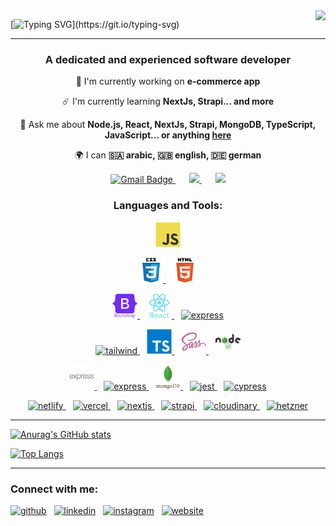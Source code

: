 
  <img align="right" src="https://visitor-badge.laobi.icu/badge?page_id=AbdulSamman.AbdulSamman"/>

[![Typing SVG](https://readme-typing-svg.demolab.com/?font=Righteous&center=true&width=1000&height=100&size=40&lines=Hi+There!+👋️;I'm+Abdulrazak+Samman!)](https://git.io/typing-svg)

<hr/>
<h3 align="center">A dedicated and experienced software developer </h3>

<div align="center">

 🔭️ I'm currently working on **e-commerce app**

 ☄️ I'm currently learning **NextJs, Strapi... and more**

 💬️ Ask me about **Node.js, React, NextJs, Strapi, MongoDB, TypeScript, JavaScript... or anything [here](https://github.com/AbdulSamman/AbdulSamman/issues)**

 🌍️ I can **🇸🇦️ arabic, 🇬🇧️ english, 🇩🇪️ german**

</div>

<div align="center" >
  <a href="mailto:sammanab@outlook.de" target="_blank" >
   <img src="https://img.shields.io/badge/Gmail-333333?style=for-the-badge&logo=gmail&logoColor=white&labelColor=red" alt="Gmail Badge"/>
  </a>
&ensp;
 &ensp;
  <a href="https://www.linkedin.com/public-profile/settings?trk=d_flagship3_profile_self_view_public_profile" target="_blank" >
   <img src="https://img.shields.io/badge/linkedIn-0077B5?style=for-the-badge&logo=linkedin&logoColor=white"/>
  </a>
&ensp;
 &ensp;
  <a href="https://portfolioas.vercel.app/" target="_blank" >
   <img src="https://img.shields.io/badge/Portfolio-FF5722?style=for-the-badge&logo=todoist&logoColor=white"/>
  </a>
</div>

<h3 align="center">Languages and Tools:
</h3>


<div align="center">

  <p>
  <a href="https://developer.mozilla.org/en-US/docs/Web/JavaScript" target="_blank" rel="noreferrer" > <img src="https://raw.githubusercontent.com/devicons/devicon/master/icons/javascript/javascript-original.svg" alt="javascript" width="40" height="40"/></a>
  </p>
  <p>
  <a href="https://www.w3schools.com/css/" target="_blank" rel="noreferrer"> <img src="https://raw.githubusercontent.com/devicons/devicon/master/icons/css3/css3-original-wordmark.svg" alt="css3" width="40" height="40"/> </a>
   &ensp;
  <a href="https://www.w3.org/html/" target="_blank" rel="noreferrer"> <img src="https://raw.githubusercontent.com/devicons/devicon/master/icons/html5/html5-original-wordmark.svg" alt="html5" width="40" height="40"/> </a>
  </p>
  <p>
  <a href="https://getbootstrap.com" target="_blank" rel="noreferrer"> <img src="https://raw.githubusercontent.com/devicons/devicon/master/icons/bootstrap/bootstrap-plain-wordmark.svg" alt="bootstrap" width="40" height="40"/> </a>
   &ensp;
   <a href="https://reactjs.org/" target="_blank" rel="noreferrer"> <img src="https://raw.githubusercontent.com/devicons/devicon/master/icons/react/react-original-wordmark.svg" alt="react" width="40" height="40"/> </a>
    &ensp;
  <a href="https://https://vitejs.dev/" target="_blank" rel="noreferrer"> <img src="https://www.svgrepo.com/show/354521/vitejs.svg" alt="express" width="40" height="40" /> </a>
  </p>
  <p><a href="https://tailwindcss.com/" target="_blank" rel="noreferrer"> <img src="https://cdn.worldvectorlogo.com/logos/tailwind-css-1-2.svg" alt="tailwind" width="40" height="40"/> </a>
   &ensp;
  <a href="https://www.typescriptlang.org/" target="_blank" rel="noreferrer"> <img src="https://raw.githubusercontent.com/devicons/devicon/master/icons/typescript/typescript-original.svg" alt="typescript" width="40" height="40"/> </a>
   &ensp;
    <a href="https://sass-lang.com" target="_blank" rel="noreferrer" > <img src="https://raw.githubusercontent.com/devicons/devicon/master/icons/sass/sass-original.svg" alt="sass" width="40" height="40"/> </a>
     &ensp;
  <a href="https://nodejs.org" target="_blank" rel="noreferrer"> <img src="https://raw.githubusercontent.com/devicons/devicon/master/icons/nodejs/nodejs-original-wordmark.svg" alt="nodejs" width="40" height="40"/> </a></p>
  <p>
  <a href="https://expressjs.com" target="_blank" rel="noreferrer" > <img src="https://raw.githubusercontent.com/devicons/devicon/master/icons/express/express-original-wordmark.svg" alt="express" width="40" height="40"/> </a>
   &ensp;
 <a href="https://socket.io" target="_blank" rel="noreferrer"> <img src="https://upload.wikimedia.org/wikipedia/commons/9/96/Socket-io.svg" alt="express" width="40" height="40"/> </a>
  &ensp;
 <a href="https://www.mongodb.com/" target="_blank" rel="noreferrer"> <img src="https://raw.githubusercontent.com/devicons/devicon/master/icons/mongodb/mongodb-original-wordmark.svg" alt="mongodb" width="40" height="40"/> </a>
  &ensp;
 <a href="https://vitest.dev" target="_blank" rel="noreferrer"> <img src="https://vitest.dev/logo-shadow.svg" alt="jest" width="40" height="40"/> </a>
  &ensp;
 <a href="https://www.cypress.io" target="_blank" rel="noreferrer" > <img src="https://raw.githubusercontent.com/simple-icons/simple-icons/6e46ec1fc23b60c8fd0d2f2ff46db82e16dbd75f/icons/cypress.svg" alt="cypress" width="40" height="40"/> </a>
 </p>
  <p ><a href="https://app.netlify.com" target="_blank" rel="noreferrer" > <img src="https://upload.wikimedia.org/wikipedia/commons/thumb/9/97/Netlify_logo_%282%29.svg/1200px-Netlify_logo_%282%29.svg.png" alt="netlify" width="50" height="40"/> </a>
  &ensp;
 <a href="https://vercel.com" target="_blank" rel="noreferrer" > <img src="https://upload.wikimedia.org/wikipedia/commons/thumb/5/5e/Vercel_logo_black.svg/2560px-Vercel_logo_black.svg.png" alt="vercel" width="50" height="40"/> </a>
 &ensp;
  <a href="https://nextjs.org" target="_blank" rel="noreferrer" > <img src="https://w7.pngwing.com/pngs/87/586/png-transparent-next-js-hd-logo.png" alt="nextjs" width="40" height="40"/> </a>
  &ensp;
  <a href="https://strapi.com" target="_blank" rel="noreferrer" > <img src="https://assets-global.website-files.com/5f3e2a114c63905e97c3804b/65be792bfca0ab56c8594c5c_Strapi-Logo.png" alt="strapi" width="40" height="40"/> </a>
  &ensp;
   <a href="https://cloudinary.com" target="_blank" rel="noreferrer" > <img src="https://res.cloudinary.com/demo/image/upload/e_shadow:90,x_15,y_15/cloudinary_icon.png" alt="cloudinary" width="40" height="40"/> </a>
   &ensp;
    <a href="https://hetzner.com" target="_blank" rel="noreferrer" > <img src="https://static-00.iconduck.com/assets.00/hetzner-icon-512x512-k29kzliu.png" alt="hetzner" width="40" height="40"/> </a>
 </p>
</div>
<hr>

[![Anurag's GitHub stats](https://github-readme-stats.vercel.app/api?username=AbdulSamman&show_icons=true&theme=blue-green&bg_color=0D1117)]([https://github.com/AbdulSamman/github-readme](https://github.com/AbdulSamman/AbdulSamman))


[![Top Langs](https://github-readme-stats.vercel.app/api/top-langs/?username=AbdulSamman&hide_progress=true&bg_color=0D1117&theme=blue-green)](https://github.com/anuraghazra/github-readme-stats)



<hr>
<h3 align="left">Connect with me:</h3>

[<img src='https://cdn.jsdelivr.net/npm/simple-icons@3.0.1/icons/github.svg' alt='github' height='60'>](https://github.com/AbdulSamman)&nbsp;&nbsp;&nbsp;[<img src='https://cdn.jsdelivr.net/npm/simple-icons@3.0.1/icons/linkedin.svg' alt='linkedin' height='60'>](https://www.linkedin.com/in/abdulrazak-samman-175b2718b)&nbsp;&nbsp;&nbsp;[<img src='https://cdn.jsdelivr.net/npm/simple-icons@3.0.1/icons/instagram.svg' alt='instagram' height='60'>](https://www.instagram.com/abdulsam89/)&nbsp;&nbsp;&nbsp;[<img src='https://cdn.jsdelivr.net/npm/simple-icons@3.0.1/icons/icloud.svg' alt='website' height='60'>](https://portfolio.5amman.eu/)




